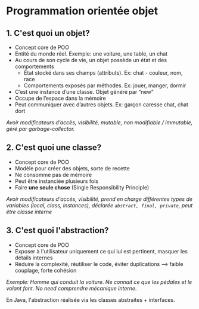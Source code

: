 # Programmation orientée objet

## 1. C'est quoi un objet? 
- Concept core de POO
- Entité du monde réel. Exemple: une voiture, une table, un chat
- Au cours de son cycle de vie, un objet possède un état et des comportements
    - État stocké dans ses champs (attributs). Ex: chat - couleur, nom, race
    - Comportements exposés par méthodes. Ex: jouer, manger, dormir
- C’est une instance d’une classe. Objet généré par “new”
- Occupe de l’espace dans la mémoire
- Peut communiquer avec d’autres objets. Ex: garçon caresse chat, chat dort

*Avoir modificateurs d’accès, visibilité, mutable, non modifiable / immutable, géré par garbage-collector.*

## 2. C'est quoi une classe? 
- Concept core de POO
- Modèle pour créer des objets, sorte de recette
- Ne consomme pas de mémoire
- Peut être instanciée plusieurs fois
- Faire **une seule chose** (Single Responsibility Principle)

*Avoir modificateurs d'accès, visibilité, prend en charge différentes types de variables (local, class, instances), déclarée `abstract, final, private`, peut être classe interne*


## 3. C'est quoi l'abstraction?
- Concept core de POO
- Exposer à l'utilisateur uniquement ce qui lui est pertinent, masquer les détails internes
- Réduire la complexité, réutiliser le code, éviter duplications --> faible couplage, forte cohésion

*Exemple: Homme qui conduit la voiture. Ne connait ce que les pédales et le volant font. No need comprendre mécanique interne.*

En Java, l'abstraction réalisée via les classes abstraites + interfaces.

